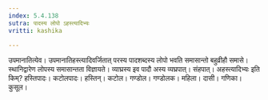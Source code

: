 ```yaml
---
index: 5.4.138
sutra: पादस्य लोपो ऽहस्त्यादिभ्यः
vritti: kashika

---
```

उपमानातित्येव। उपमानातिहस्त्यादिवर्जितात् परस्य पादशब्दस्य लोपो भवति समासान्तो बहुव्रीहौ समासे। स्थानिद्वारेण लोपस्य समासान्तता विज्ञायते। व्याघ्रस्य इव पादौ अस्य व्यघ्रपात्। संहपात्। अहस्त्यादिभ्यः इति किम्? हस्तिपादः। कटोलपादः। हस्तिन्। कटोल। गण्डोल। गण्डोलक। महिला। दासी। गणिका। कुसूल।